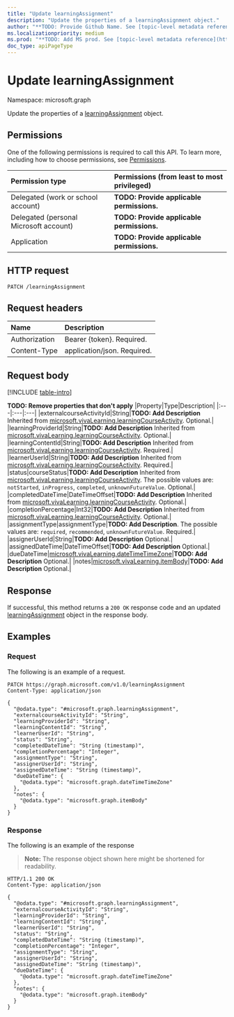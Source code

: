 ```yaml
---
title: "Update learningAssignment"
description: "Update the properties of a learningAssignment object."
author: "**TODO: Provide Github Name. See [topic-level metadata reference](https://aka.ms/msgo?pagePath=Document-APIs/Guidelines/Metadata)**"
ms.localizationpriority: medium
ms.prod: "**TODO: Add MS prod. See [topic-level metadata reference](https://aka.ms/msgo?pagePath=Document-APIs/Guidelines/Metadata)**"
doc_type: apiPageType
---
```


# Update learningAssignment
Namespace: microsoft.graph



Update the properties of a [learningAssignment](../resources/learningassignment.md) object.

## Permissions
One of the following permissions is required to call this API. To learn more, including how to choose permissions, see [Permissions](/graph/permissions-reference).

|Permission type|Permissions (from least to most privileged)|
|:---|:---|
|Delegated (work or school account)|**TODO: Provide applicable permissions.**|
|Delegated (personal Microsoft account)|**TODO: Provide applicable permissions.**|
|Application|**TODO: Provide applicable permissions.**|

## HTTP request

<!-- {
  "blockType": "ignored"
}
-->
``` http
PATCH /learningAssignment
```

## Request headers
|Name|Description|
|:---|:---|
|Authorization|Bearer {token}. Required.|
|Content-Type|application/json. Required.|

## Request body
[!INCLUDE [table-intro](../../includes/update-property-table-intro.md)]


**TODO: Remove properties that don't apply**
|Property|Type|Description|
|:---|:---|:---|
|externalcourseActivityId|String|**TODO: Add Description** Inherited from [microsoft.vivaLearning.learningCourseActivity](../resources/learningcourseactivity.md). Optional.|
|learningProviderId|String|**TODO: Add Description** Inherited from [microsoft.vivaLearning.learningCourseActivity](../resources/learningcourseactivity.md). Optional.|
|learningContentId|String|**TODO: Add Description** Inherited from [microsoft.vivaLearning.learningCourseActivity](../resources/learningcourseactivity.md). Required.|
|learnerUserId|String|**TODO: Add Description** Inherited from [microsoft.vivaLearning.learningCourseActivity](../resources/learningcourseactivity.md). Required.|
|status|courseStatus|**TODO: Add Description** Inherited from [microsoft.vivaLearning.learningCourseActivity](../resources/learningcourseactivity.md). The possible values are: `notStarted`, `inProgress`, `completed`, `unknownFutureValue`. Optional.|
|completedDateTime|DateTimeOffset|**TODO: Add Description** Inherited from [microsoft.vivaLearning.learningCourseActivity](../resources/learningcourseactivity.md). Optional.|
|completionPercentage|Int32|**TODO: Add Description** Inherited from [microsoft.vivaLearning.learningCourseActivity](../resources/learningcourseactivity.md). Optional.|
|assignmentType|assignmentType|**TODO: Add Description**. The possible values are: `required`, `recommended`, `unknownFutureValue`. Required.|
|assignerUserId|String|**TODO: Add Description** Optional.|
|assignedDateTime|DateTimeOffset|**TODO: Add Description** Optional.|
|dueDateTime|[microsoft.vivaLearning.dateTimeTimeZone](../resources/datetimetimezone.md)|**TODO: Add Description** Optional.|
|notes|[microsoft.vivaLearning.itemBody](../resources/itembody.md)|**TODO: Add Description** Optional.|



## Response

If successful, this method returns a `200 OK` response code and an updated [learningAssignment](../resources/learningassignment.md) object in the response body.

## Examples

### Request
The following is an example of a request.
<!-- {
  "blockType": "request",
  "name": "update_learningassignment"
}
-->
``` http
PATCH https://graph.microsoft.com/v1.0/learningAssignment
Content-Type: application/json

{
  "@odata.type": "#microsoft.graph.learningAssignment",
  "externalcourseActivityId": "String",
  "learningProviderId": "String",
  "learningContentId": "String",
  "learnerUserId": "String",
  "status": "String",
  "completedDateTime": "String (timestamp)",
  "completionPercentage": "Integer",
  "assignmentType": "String",
  "assignerUserId": "String",
  "assignedDateTime": "String (timestamp)",
  "dueDateTime": {
    "@odata.type": "microsoft.graph.dateTimeTimeZone"
  },
  "notes": {
    "@odata.type": "microsoft.graph.itemBody"
  }
}
```


### Response
The following is an example of the response
>**Note:** The response object shown here might be shortened for readability.
<!-- {
  "blockType": "response",
  "truncated": true
}
-->
``` http
HTTP/1.1 200 OK
Content-Type: application/json

{
  "@odata.type": "#microsoft.graph.learningAssignment",
  "externalcourseActivityId": "String",
  "learningProviderId": "String",
  "learningContentId": "String",
  "learnerUserId": "String",
  "status": "String",
  "completedDateTime": "String (timestamp)",
  "completionPercentage": "Integer",
  "assignmentType": "String",
  "assignerUserId": "String",
  "assignedDateTime": "String (timestamp)",
  "dueDateTime": {
    "@odata.type": "microsoft.graph.dateTimeTimeZone"
  },
  "notes": {
    "@odata.type": "microsoft.graph.itemBody"
  }
}
```

